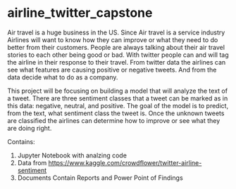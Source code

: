 # airline_twitter_capstone

Air travel is a huge business in the US. Since Air travel is a service industry Airlines will want
to know how they can improve or what they need to do better from their customers. People are
always talking about their air travel stories to each other being good or bad. With twitter people can
and will tag the airline in their response to their travel. From twitter data the airlines can see what
features are causing positive or negative tweets. And from the data decide what to do as a company.

This project will be focusing on building a model that will analyze the text of a tweet. There
are three sentiment classes that a tweet can be marked as in this data: negative, neutral, and
positive. The goal of the model is to predict, from the text, what sentiment class the tweet is. Once
the unknown tweets are classified the airlines can determine how to improve or see what they are
doing right.

Contains:

1.  Jupyter Notebook with analzing code
2.  Data from https://www.kaggle.com/crowdflower/twitter-airline-sentiment
3.  Documents Contain Reports and Power Point of Findings
